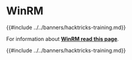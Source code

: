 # WinRM

{{#include ../../banners/hacktricks-training.md}}

For information about [**WinRM read this page**](../../network-services-pentesting/5985-5986-pentesting-winrm.md).

{{#include ../../banners/hacktricks-training.md}}

